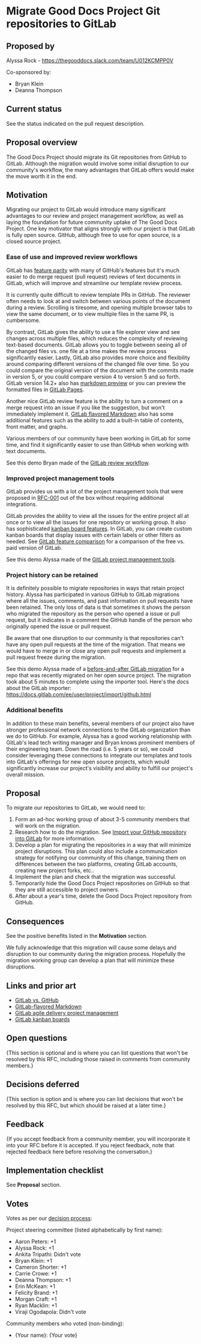 # Migrate Good Docs Project Git repositories to GitLab

## Proposed by

Alyssa Rock - https://thegooddocs.slack.com/team/U012KCMPP0V

Co-sponsored by:

- Bryan Klein
- Deanna Thompson

## Current status

See the status indicated on the pull request description.


## Proposal overview

The Good Docs Project should migrate its Git repositories from GitHub to GitLab.
Although the migration would involve some initial disruption to our community's workflow, the many advantages that GitLab offers would make the move worth it in the end.


## Motivation

Migrating our project to GitLab would introduce many significant advantages to our review and project management workflow, as well as laying the foundation for future community uptake of The Good Docs Project. One key motivator that aligns strongly with our project is that GitLab is fully open source. GitHub, although free to use for open source, is a closed source project.


### Ease of use and improved review workflows

GitLab has [feature parity](https://about.gitlab.com/devops-tools/github-vs-gitlab/) with many of GitHub's features but it's much easier to do merge request (pull request) reviews of text documents in GitLab, which will improve and streamline our template review process.

It is currently quite difficult to review template PRs in GitHub. The reviewer often needs to look at and switch between various points of the document during a review. Scrolling is tiresome, and opening multiple browser tabs to view the same document, or to view multiple files in the same PR, is cumbersome.

By contrast, GitLab gives the ability to use a file explorer view and see changes across multiple files, which reduces the complexity of reviewing text-based documents.
GitLab allows you to toggle between seeing all of the changed files vs. one file at a time makes the review process significantly easier.
Lastly, GitLab also provides more choice and flexibility around comparing different versions of the changed file over time.
So you could compare the original version of the document with the commits made in version 5, or you could compare version 4 to version 5 and so forth.
GitLab version 14.2+ also has [markdown preview](https://about.gitlab.com/blog/2021/09/21/introducing-markdown-live-preview/) or you can preview the formatted files in [GitLab Pages](https://docs.gitlab.com/ee/user/project/pages/).

Another nice GitLab review feature is the ability to turn a comment on a merge request into an issue if you like the suggestion, but won't immediately implement it.
[GitLab flavored Markdown](https://docs.gitlab.com/ee/user/markdown.html) also has some additional features such as the ability to add a built-in table of contents, front matter, and graphs.

Various members of our community have been working in GitLab for some time, and find it significantly easier to use than GitHub when working with text documents.

See this demo Bryan made of the [GitLab review workflow](https://youtu.be/btq4ev7cT_g).


### Improved project management tools

GitLab provides us with a lot of the project management tools that were proposed in [RFC-001](https://github.com/thegooddocsproject/request-for-comment/blob/main/Accepted-RFCs/RFC-001-zenhub.md) out of the box without requiring additional integrations.

GitLab provides the ability to view all the issues for the entire project all at once or to view all the issues for one repository or working group.
It also has sophisticated [kanban board features](https://docs.gitlab.com/ee/user/project/issue_board.html#multiple-issue-boards).
In GitLab, you can create custom kanban boards that display issues with certain labels or other filters as needed. See [GitLab feature comparison](https://about.gitlab.com/pricing/self-managed/feature-comparison/) for a comparison of the free vs. paid version of GitLab.

See this demo Alyssa made of the [GitLab project management tools](https://youtu.be/C_JWHezPjjg).


### Project history can be retained

It is definitely possible to migrate repositories in ways that retain project history.
Alyssa has participated in various GitHub to GitLab migrations where all the issues, comments, and past information on pull requests have been retained.
The only loss of data is that sometimes it shows the person who migrated the repository as the person who opened a issue or pull request, but it indicates in a comment the GitHub handle of the person who originally opened the issue or pull request.

Be aware that one disruption to our community is that repositories can't have any open pull requests at the time of the migration.
That means we would have to merge in or close any open pull requests and implement a pull request freeze during the migration.

See this demo Alyssa made of a [before-and-after GitLab migration](https://youtu.be/BlLynvNosx4) for a repo that was recently migrated on her open source project. The migration took about 5 minutes to complete using the importer tool. Here's the docs about the GitLab importer: https://docs.gitlab.com/ee/user/project/import/github.html


### Additional benefits

In addition to these main benefits, several members of our project also have stronger professional network connections to the GitLab organization than we do to GitHub.
For example, Alyssa has a good working relationship with GitLab's lead tech writing manager and Bryan knows prominent members of their engineering team.
Down the road (i.e. 5 years or so), we could consider leveraging these connections to integrate our templates and tools into GitLab's offerings for new open source projects, which would significantly increase our project's visibility and ability to fulfill our project's overall mission.


## Proposal

To migrate our repositories to GitLab, we would need to:

1. Form an ad-hoc working group of about 3-5 community members that will work on the migration.
2. Research how to do the migration. See [Import your GitHub repository into GitLab](https://docs.gitlab.com/ee/user/project/import/github.html) for more information.
3. Develop a plan for migrating the repositories in a way that will minimize project disruptions. This plan could also include a communication strategy for notifying our community of this change, training them on differences between the two platforms, creating GitLab accounts, creating new project forks, etc..
4. Implement the plan and check that the migration was successful.
5. Temporarily hide the Good Docs Project repositories on GitHub so that they are still accessible to project owners.
6. After about a year's time, delete the Good Docs Project repository from GitHub.


## Consequences

See the positive benefits listed in the **Motivation** section.

We fully acknowledge that this migration will cause some delays and disruption to our community during the migration process.
Hopefully the migration working group can develop a plan that will minimize these disruptions.


## Links and prior art

- [GitLab vs. GitHub](https://about.gitlab.com/devops-tools/github-vs-gitlab/)
- [GitLab-flavored Markdown](https://docs.gitlab.com/ee/user/markdown.html)
- [GitLab agile delivery project management](https://about.gitlab.com/solutions/agile-delivery/)
- [GitLab kanban boards](https://docs.gitlab.com/ee/user/project/issue_board.html#multiple-issue-boards)


## Open questions

{This section is optional and is where you can list questions that won't be resolved by this RFC, including those raised in comments from community members.}


## Decisions deferred

{This section is option and is where you can list decisions that won't be resolved by this RFC, but which should be raised at a later time.}


## Feedback

{If you accept feedback from a community member, you will incorporate it into your RFC before it is accepted.
If you reject feedback, note that rejected feedback here before resolving the conversation.}


## Implementation checklist

See **Proposal** section.


## Votes

Votes as per our [decision process](https://thegooddocsproject.dev/decisions/):

Project steering committee (listed alphabetically by first name):

- Aaron Peters: +1
- Alyssa Rock: +1
- Ankita Tripathi: Didn't vote
- Bryan Klein: +1
- Cameron Shorter: +1
- Carrie Crowe: +1
- Deanna Thompson: +1
- Erin McKean: +1
- Felicity Brand: +1
- Morgan Craft: +1
- Ryan Macklin: +1
- Viraji Ogodapola: Didn't vote

Community members who voted (non-binding):

- {Your name}: {Your vote}
